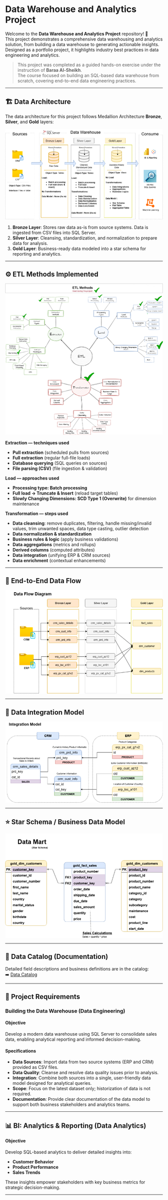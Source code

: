 # Data Warehouse and Analytics Project

Welcome to the **Data Warehouse and Analytics Project** repository! 🚀  
This project demonstrates a comprehensive data warehousing and analytics solution, from building a data warehouse to generating actionable insights. Designed as a portfolio project, it highlights industry best practices in data engineering and analytics.

> This project was completed as a guided hands-on exercise under the instruction of **Baraa Al-Sheikh**.  
> The course focused on building an SQL-based data warehouse from scratch, covering end-to-end data engineering practices.

---

## 🏗️ Data Architecture

The data architecture for this project follows Medallion Architecture **Bronze**, **Silver**, and **Gold** layers:

![Data Architecture – Medallion](docs/data_architecture.drawio.png)  


1. **Bronze Layer**: Stores raw data as-is from source systems. Data is ingested from CSV files into SQL Server.  
2. **Silver Layer**: Cleansing, standardization, and normalization to prepare data for analysis.  
3. **Gold Layer**: Business-ready data modeled into a star schema for reporting and analytics.

---

## ⚙️ ETL Methods Implemented

![ETL Methods – used during the project](docs/ETL.png)  


**Extraction — techniques used**
- **Pull extraction** (scheduled pulls from sources)  
- **Full extraction** (regular full-file loads)  
- **Database querying** (SQL queries on sources)  
- **File parsing (CSV)** (file ingestion & validation)

**Load — approaches used**
- **Processing type: Batch processing**  
- **Full load → Truncate & Insert** (reload target tables)  
- **Slowly Changing Dimensions: SCD Type 1 (Overwrite)** for dimension maintenance

**Transformation — steps used**
- **Data cleansing**: remove duplicates, filtering, handle missing/invalid values, trim unwanted spaces, data type casting, outlier detection  
- **Data normalization & standardization**  
- **Business rules & logic** (apply business validations)  
- **Data aggregations** (metrics and rollups)  
- **Derived columns** (computed attributes)  
- **Data integration** (unifying ERP & CRM sources)  
- **Data enrichment** (contextual enhancements)

---

## 🔄 End-to-End Data Flow

![End-to-End Data Flow](docs/data_flow.drawio.png)  


---

## 🔗 Data Integration Model

![Data Integration Model](docs/data_integration_model.drawio.png)  


---

## ⭐ Star Schema / Business Data Model

![Star Schema – Sales Analytics](docs/data_model.drawio.png)  


---

## 📒 Data Catalog (Documentation)

Detailed field descriptions and business definitions are in the catalog:  
➡️ [Data Catalog](docs/data_catalog.md)



---

## 🚀 Project Requirements

### Building the Data Warehouse (Data Engineering)

#### Objective
Develop a modern data warehouse using SQL Server to consolidate sales data, enabling analytical reporting and informed decision-making.

#### Specifications
- **Data Sources**: Import data from two source systems (ERP and CRM) provided as CSV files.  
- **Data Quality**: Cleanse and resolve data quality issues prior to analysis.  
- **Integration**: Combine both sources into a single, user-friendly data model designed for analytical queries.  
- **Scope**: Focus on the latest dataset only; historization of data is not required.  
- **Documentation**: Provide clear documentation of the data model to support both business stakeholders and analytics teams.  

---

## 📊 BI: Analytics & Reporting (Data Analytics)

#### Objective
Develop SQL-based analytics to deliver detailed insights into:  
- **Customer Behavior**  
- **Product Performance**  
- **Sales Trends**  

These insights empower stakeholders with key business metrics for strategic decision-making.

---


